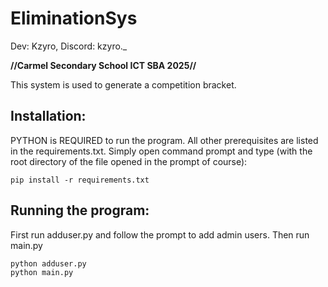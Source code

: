 # EliminationSys
Dev: Kzyro, Discord: kzyro._

**//Carmel Secondary School ICT SBA 2025//**

This system is used to generate a competition bracket.

## Installation:
PYTHON is REQUIRED to run the program.
All other prerequisites are listed in the requirements.txt. Simply open command prompt and type (with the root directory of the file opened in the prompt of course):
```
pip install -r requirements.txt
```

## Running the program:
First run adduser.py and follow the prompt to add admin users.
Then run main.py
```
python adduser.py
python main.py
```


